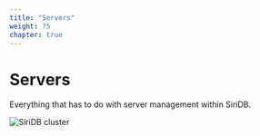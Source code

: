 ```yaml
---
title: "Servers"
weight: 75
chapter: true
---
```


# Servers

Everything that has to do with server management within SiriDB.

![SiriDB cluster](../images/siridb-cluster.png)
